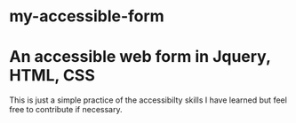 # my-accessible-form
# An accessible web form in Jquery, HTML, CSS
This is just a simple practice of the accessibilty skills I have learned but feel free to contribute if necessary.
